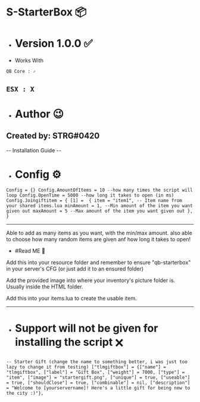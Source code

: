 # S-StarterBox 📦

-  # Version 1.0.0 ✅ 

- Works With  

`QB Core : 🗸`

`ESX : X`
-----------------
- # Author 😉

Created by: STRG#0420
----------------------

-- Installation Guide --


- # Config ⚙️️️️ 

`Config = {}
Config.AmountOfItems = 10 --how many times the script will loop
Config.OpenTime = 5000 --how long it takes to open (in ms)
Config.Joingiftitem = {
    [1] =  {
        item = "item1", -- Item name from your shared items.lua
        minAmount = 1, --Min amount of the item you want given out
        maxAmount = 5 --Max amount of the item you want given out
    },
}`

----------------------------------------------------------------------------------------------------------------------------------

Able to add as many items as you want, with the min/max amount. also able to choose how many random items are given anf how long it takes to open!

- #Read ME 📖

Add this into your resource folder and remember to ensure "qb-starterbox" in your server's CFG (or just add it to an ensured folder)

Add the provided image into where your inventory's picture folder is. Usually inside the HTML folder.

Add this into your items.lua to create the usable item.

----------------------------------------------------------------------------------------------------------------------------------------

- # Support will not be given for installing the script 🗙

`-- Starter Gift (change the name to something better, i was just too lazy to change it from testing)
	["tlmgiftbox"] = {["name"] = "tlmgiftbox", ["label"] = "Gift Box", ["weight"] = 7000, ["type"] = "item", ["image"] = "startergift.png", ["unique"] = true, ["useable"] = true, ["shouldClose"] = true, ["combinable"] = nil, ["description"] = "Welcome to [yourservername]! Here's a little gift for being new to the city :)"},`
